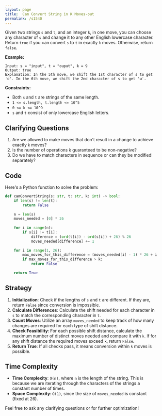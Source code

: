 ```yaml
---
layout: page
title:  Can Convert String in K Moves-out
permalink: /s1540
---
```


Given two strings `s` and `t`, and an integer `k`, in one move, you can choose any character of `s` and change it to any other English lowercase character. Return `true` if you can convert `s` to `t` in exactly `k` moves. Otherwise, return `false`.

**Example:**
```
Input: s = "input", t = "ouput", k = 9
Output: true
Explanation: In the 5th move, we shift the 1st character of s to get 'o'. In the 6th move, we shift the 2nd character of s to get 'u'.
```

**Constraints:**
- Both `s` and `t` are strings of the same length.
- `1 <= s.length, t.length <= 10^5`
- `0 <= k <= 10^9`
- `s` and `t` consist of only lowercase English letters.

## Clarifying Questions
1. Are we allowed to make moves that don't result in a change to achieve exactly `k` moves?
2. Is the number of operations k guaranteed to be non-negative?
3. Do we have to match characters in sequence or can they be modified separately?

## Code
Here's a Python function to solve the problem:

```python
def canConvertString(s: str, t: str, k: int) -> bool:
    if len(s) != len(t):
        return False
    
    n = len(s)
    moves_needed = [0] * 26
    
    for i in range(n):
        if s[i] != t[i]:
            difference = (ord(t[i]) - ord(s[i]) + 26) % 26
            moves_needed[difference] += 1
    
    for i in range(1, 26):
        max_moves_for_this_difference = (moves_needed[i] - 1) * 26 + i
        if max_moves_for_this_difference > k:
            return False
            
    return True
```

## Strategy
1. **Initialization**: Check if the lengths of `s` and `t` are different. If they are, return `False` since conversion is impossible.
2. **Calculate Differences**: Calculate the shift needed for each character in `s` to match the corresponding character in `t`.
3. **Count Moves**: Utilize an array `moves_needed` to keep track of how many changes are required for each type of shift distance.
4. **Check Feasibility**: For each possible shift distance, calculate the maximum number of distinct moves needed and compare it with `k`. If for any shift distance the required moves exceed `k`, return `False`.
5. **Return True**: If all checks pass, it means conversion within `k` moves is possible.

## Time Complexity
- **Time Complexity**: `O(n)`, where `n` is the length of the string. This is because we are iterating through the characters of the strings a constant number of times.
- **Space Complexity**: `O(1)`, since the size of `moves_needed` is constant (fixed at 26).

Feel free to ask any clarifying questions or for further optimization!